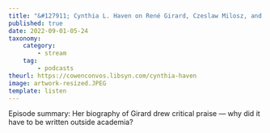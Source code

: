 ```yaml
---
title: "&#127911; Cynthia L. Haven on René Girard, Czeslaw Milosz, and Joseph Brodsky"
published: true
date: 2022-09-01-05-24
taxonomy:
    category:
        - stream
    tag:
        - podcasts
theurl: https://cowenconvos.libsyn.com/cynthia-haven
image: artwork-resized.JPEG
template: listen
---
```


Episode summary: Her biography of Girard drew critical praise &mdash; why did it have to be written outside academia?
